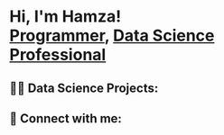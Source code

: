 <h1>Hi, I'm Hamza! <br/><a href="https://github.com/HamzaHassan9320">Programmer</a>, <a href="https://www.linkedin.com/in/hamzahassan9320/">Data Science Professional</a>

<h2>👨‍💻 Data Science Projects:</h2>


<h2> 🤳 Connect with me:</h2>


<!--
**hamzahassan9320/hamzahassan9320** is a ✨ _special_ ✨ repository because its `README.md` (this file) appears on your GitHub profile.

Here are some ideas to get you started:

- 🔭 I’m currently working on ...
- 🌱 I’m currently learning ...
- 👯 I’m looking to collaborate on ...
- 🤔 I’m looking for help with ...
- 💬 Ask me about ...
- 📫 How to reach me: ...
- 😄 Pronouns: ...
- ⚡ Fun fact: ...
-->
